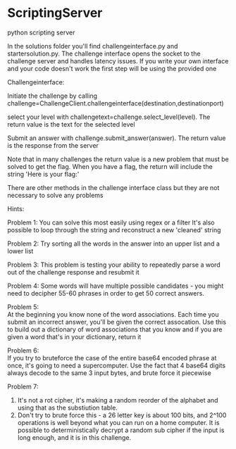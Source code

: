 # ScriptingServer
python scripting server

In the solutions folder you'll find challengeinterface.py and startersolution.py. 
The challenge interface opens the socket to the challenge server and handles latency issues. 
If you write your own interface and your code doesn't work the first step will be using the provided one

Challengeinterface:

Initiate the challenge by calling challenge=ChallengeClient.challengeinterface(destination,destinationport)

select your level with challengetext=challenge.select_level(level). The return value is the text for the selected level

Submit an answer with challenge.submit_answer(answer). The return value is the response from the server

Note that in many challenges the return value is a new problem that must be solved to get the flag. When you have a flag, the return will include the string 'Here is your flag:' 

There are other methods in the challenge interface class but they are not necessary to solve any problems


Hints:

Problem 1:
You can solve this most easily using regex or a filter
It's also possible to loop through the string and reconstruct a new 'cleaned' string

Problem 2:
Try sorting all the words in the answer into an upper list and a lower list

Problem 3:
This problem is testing your ability to repeatedly parse a word out of the challenge response and resubmit it

Problem 4:
Some words will have multiple possible candidates - you might need to decipher 55-60 phrases in order to get 50 correct answers.  

Problem 5:  
At the beginning you know none of the word associations. Each time you submit an incorrect answer, you'll be given the correct assocation. Use this to build out a dictionary of word associations that you know and if you are given a word that's in your dictionary, return it  

Problem 6:  
If you try to bruteforce the case of the entire base64 encoded phrase at once, it's going to need a supercomputer. Use the fact that 4 base64 digits always decode to the same 3 input bytes, and brute force it piecewise

Problem 7:  
1. It's not a rot cipher, it's making a random reorder of the alphabet and using that as the substiution table.  
2. Don't try to brute force this - a 26 letter key is about 100 bits, and 2^100 operations is well beyond what you can run on a home computer. It is possible to deterministically decrypt a random sub cipher if the input is long enough, and it is in this challenge.

